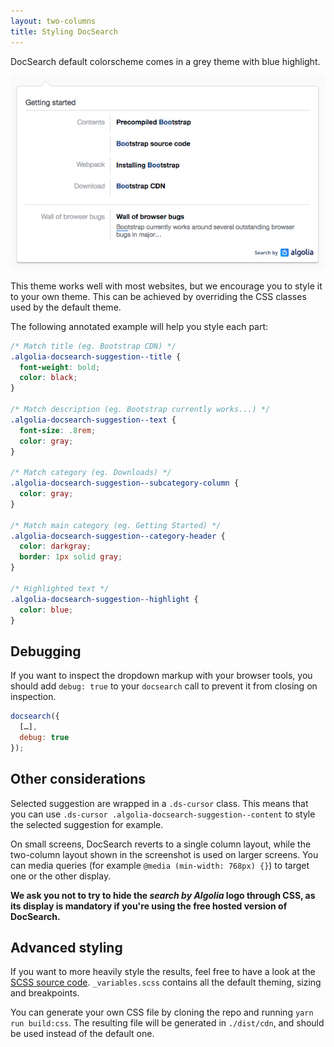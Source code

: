 ```yaml
---
layout: two-columns
title: Styling DocSearch
---
```


DocSearch default colorscheme comes in a grey theme with blue highlight. 

![Default colorscheme](./assets/default-colorscheme.png)

This theme works well with most websites, but we encourage you to style it to
your own theme. This can be achieved by overriding the CSS classes used by the
default theme. 

The following annotated example will help you style each part:

```css
/* Match title (eg. Bootstrap CDN) */
.algolia-docsearch-suggestion--title {
  font-weight: bold;
  color: black;
}

/* Match description (eg. Bootstrap currently works...) */
.algolia-docsearch-suggestion--text {
  font-size: .8rem;
  color: gray;
}

/* Match category (eg. Downloads) */
.algolia-docsearch-suggestion--subcategory-column {
  color: gray;
}

/* Match main category (eg. Getting Started) */
.algolia-docsearch-suggestion--category-header {
  color: darkgray;
  border: 1px solid gray;
}

/* Highlighted text */
.algolia-docsearch-suggestion--highlight {
  color: blue;
}
```

## Debugging

If you want to inspect the dropdown markup with your browser tools, you should
add `debug: true` to your `docsearch` call to prevent it from closing on
inspection.

```javascript
docsearch({ 
  […],
  debug: true
});
```

## Other considerations

Selected suggestion are wrapped in a `.ds-cursor` class. This means
that you can use `.ds-cursor .algolia-docsearch-suggestion--content` to style
the selected suggestion for example.

On small screens, DocSearch reverts to a single column layout, while the
two-column layout shown in the screenshot is used on larger screens. You can
media queries (for example `@media (min-width: 768px) {}`) to target one or the
other display.

**We ask you not to try to hide the _search by Algolia_ logo through CSS, as its
display is mandatory if you're using the free hosted version of DocSearch.**


## Advanced styling

If you want to more heavily style the results, feel free to have a look at the
[SCSS source code](https://github.com/algolia/docsearch/tree/master/src/styles).
`_variables.scss` contains all the default theming, sizing and breakpoints.

You can generate your own CSS file by cloning the repo and running `yarn run
build:css`. The resulting file will be generated in `./dist/cdn`, and should be
used instead of the default one.
